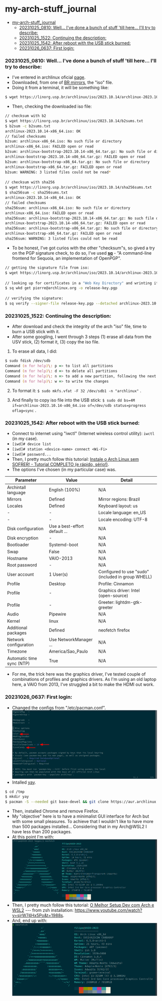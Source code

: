 # my-arch-stuff_journal

<!--toc:start-->
- [my-arch-stuff_journal](#my-arch-stuffjournal)
    - [20231025_0810: Well... I've done a bunch of stuff 'till here... I'll try to describe:](#202310250810-well-ive-done-a-bunch-of-stuff-till-here-ill-try-to-describe)
    - [20231025_1522: Continuing the description:](#202310251522-continuing-the-description)
    - [20231025_1542: After reboot with the USB stick burned:](#202310251542-after-reboot-with-the-usb-stick-burned)
    - [20231026_0637: First login:](#202310260637-first-login)
<!--toc:end-->

### 20231025_0810: Well... I've done a bunch of stuff 'till here... I'll try to describe:
- I've entered in archlinux oficial [page](https://archlinux.org/).
- Downloaded, from one of [BR mirrors](https://linorg.usp.br/archlinux/iso/), the "iso" file.
- Doing it from a terminal, it will be something like:
```zsh
$ wget https://linorg.usp.br/archlinux/iso/2023.10.14/archlinux-2023.10.14-x86_64.iso
```

- Then, checking the downloaded iso file:
```zsh
// checksum with b2
$ wget https://linorg.usp.br/archlinux/iso/2023.10.14/b2sums.txt
$ b2sum -c b2sums.txt
archlinux-2023.10.14-x86_64.iso: OK
// failed checksums
b2sum: archlinux-x86_64.iso: No such file or directory
archlinux-x86_64.iso: FAILED open or read
b2sum: archlinux-bootstrap-2023.10.14-x86_64.tar.gz: No such file or directory
archlinux-bootstrap-2023.10.14-x86_64.tar.gz: FAILED open or read
b2sum: archlinux-bootstrap-x86_64.tar.gz: No such file or directory
archlinux-bootstrap-x86_64.tar.gz: FAILED open or read
b2sum: WARNING: 3 listed files could not be read*

// checksum with sha256
$ wget https://linorg.usp.br/archlinux/iso/2023.10.14/sha256sums.txt
$ sha256sum -c sha256sums.txt
archlinux-2023.10.14-x86_64.iso: OK
// failed checksums
sha256sum: archlinux-x86_64.iso: No such file or directory
archlinux-x86_64.iso: FAILED open or read
sha256sum: archlinux-bootstrap-2023.10.14-x86_64.tar.gz: No such file or directory
archlinux-bootstrap-2023.10.14-x86_64.tar.gz: FAILED open or read
sha256sum: archlinux-bootstrap-x86_64.tar.gz: No such file or directory
archlinux-bootstrap-x86_64.tar.gz: FAILED open or read
sha256sum: WARNING: 3 listed files could not be read
```

- To be honest, I've got curios with the other "checksum"s, so gived a try on the PGP signature check, to do so, I've used **[sq](https://man.archlinux.org/man/sq.1#DESCRIPTION)** - "A command-line frontend for Sequoia, an implementation of OpenPGP".
```zsh
// getting the signature file from iso:
$ wget https://linorg.usp.br/archlinux/iso/2023.10.14/archlinux-2023.10.14-x86_64.iso.sig

// looking up for certificates in a "Web Key Directory" and wrinting it to a FILE:
$ sq wkd get pierre@archlinux.org -o release-key.pgp

// verifying the signature:
$ sq verify --signer-file release-key.pgp --detached archlinux-2023.10.14-x86_64.iso.sig archlinux-2023.10.14-x86_64.iso
```

### 20231025_1522: Continuing the description:
- After download and check the integrity of the arch "iso" file, time to burn a USB stick with it.
- After some googling, I went through 3 steps (1) erase all data from the USV stick, (2) format it, (3) copy the iso file.

1. To erase all data, I did:
```zsh
$ sudo fdisk /dev/sdb
Command (m for help)\: p => to list all partitions
Command (m for help)\: d => to delete all partitions
Command (m for help)\: n => to add a new partition, following the next steps to add a unique, full and primary partition
Command (m for help)\: w => to write the changes
```

2. To format it: `$ sudo mkfs.vfat -F 32 /dev/sdb1 -n "archlinux"` .

3. And finally to copy iso file into the USB stick: `$ sudo dd bs=4M if=archlinux-2023.10.14-x86_64.iso of=/dev/sdb status=progress oflag=sync` .


### 20231025_1542: After reboot with the USB stick burned:
- Connect to internet using "iwctl" (Internet wireless control utility)\: `iwctl` (in my case).
- `[iwd]# device list`
- `[iwd]# station <device-name> connect <Wi-Fi>`
- `[iwd]# password...`
- Then, I pretty much follow this tutorial: [Instale o Arch Linux sem SOFRER! - Tutorial COMPLETO (e rápido, sério!)](https://www.youtube.com/watch?v=_nDqRToEtpo).
- The options I've chosen (in my particular case) was.

| Parameter                 | Value                         | Detail                                             |
| ------------------------- | ----------------------------- | -------------------------------------------------- |
| Archintall language       | English (100%)                | N/A                                                |
| Mirrors                   | Defined                       | Mirror regions: Brazil                             |
| Locales                   | Defined                       | Keyboard layout: us                                |
| -                         | -                             | Locale language: en_US                             |
| -                         | -                             | Locale encoding: UTF-8                             |
| Disk configuration        | Use a best-effort default ... | N/A                                                |
| Disk encryption           | -                             | N/A                                                |
| Bootloader                | Systemd-boot                  | N/A                                                |
| Swap                      | False                         | N/A                                                |
| Hostname                  | VAIO-2013                     | N/A                                                |
| Root password             | -                             | N/A                                                |
| User account              | 1 User(s)                     | Configured to use "sudo" (included in group WHELL) |
| Profile                   | Desktop                       | Profile: Cinnamon                                  |
| Profile                   | -                             | Graphics driver: Intel (open-source)               |
| Profile                   | -                             | Greeter: lightdm-gtk-greeter                       |
| Audio                     | Pipewire                      | N/A                                                |
| Kernel                    | linux                         | N/A                                                |
| Additional packages       | Defined                       | neofetch firefox                                   |
| Network configuration     | Use NetworkManager ...        | N/A                                                |
| Timezone                  | America/Sao_Paulo             | N/A                                                |
| Automatic time sync (NTP) | True                          | N/A                                                |

- For me, the trick here was the graphics driver, I've tested couple of combinations of profiles and graphics drivers. As I'm using an old laptop here, a VAIO from 2013, I've struggled a bit to make the HDMI out work.

### 20231026_0637: First login:
- Changed the configs from "/etc/pacman.conf".
!["/etc/pacman.conf"](images/pacman_conf.png)
- Intalled [yay](https://github.com/Jguer/yay).
```zsh
$ cd /tmp
$ mkdir yay
$ pacman -S --needed git base-devel && git clone https://aur.archlinux.org/yay.git && cd yay && makepkg -si
```
- Then, installed Chrome and remove Firefox.
- My "objective" here is to have a minimalist GUI interface for Arch but with some small pleasures. To achieve that I wouldn't like to have more than 500 packages installed... Considering that in my Arch@WSL2 I have less than 200 packages.
- At this point I'm with:
!["neofetch_1"](images/neofetch_20231026_1.png)
- Then, I pretty much follow this tutorial: [O Melhor Setup Dev com Arch e WSL2](https://www.youtube.com/watch?v=sjrW74Hx5Po&t=2328s) --- from zsh installation: https://www.youtube.com/watch?v=sjrW74Hx5Po&t=1988s.
- And, end up with:
!["neofetch_2"](images/neofetch_20231026_2.png)
